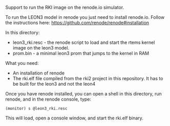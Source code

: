 Support to run the RKI image on the renode.io simulator.

To run the LEON3 model in renode you just need to install renode.io.
Follow the instructions here:
https://github.com/renode/renode#installation

In this directory:
- leon3_rki.resc - the renode script to load and start the rtems kernel image on the leon3 model.
- prom.bin - a minimal leon3 prom that jumps to the kernel in RAM

What you need:
- An installation of renode
- The rki.elf file compiled from the rki2 project in this repository. It has to be built for the leon3 and not the leon4

Once you have renode installed, you can open a shell in this directory, run renode, and in the renode console, type:

```
(monitor) s @leon3_rki.resc
```

This will load, open a console window, and start the rki.elf binary.
 
